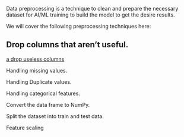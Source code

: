 Data preprocessing is a technique to clean and prepare the necessary dataset for AI/ML training to build the model to get the desire results.

We will cover the following preprocessing techniques here:

## Drop columns that aren’t useful.
[a drop useless columns](python_drop_useless_columns.py)


Handling missing values.

Handling Duplicate values.

Handling categorical features.

Convert the data frame to NumPy.

Split the dataset into train and test data.

Feature scaling